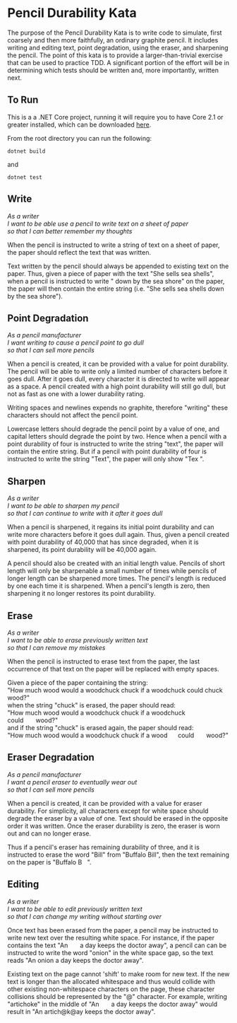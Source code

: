 # Pencil Durability Kata
The purpose of the Pencil Durability Kata is to write code to simulate, first coarsely and then more faithfully, an ordinary graphite pencil. It includes writing and editing text, point degradation, using the eraser, and sharpening the pencil. The point of this kata is to provide a larger-than-trivial exercise that can be used to practice TDD. A significant portion of the effort will be in determining which tests should be written and, more importantly, written next.

## To Run
This is a a .NET Core project, running it will require you to have Core 2.1 or greater installed, which can be downloaded [here](https://dotnet.microsoft.com/download).

From the root directory you can run the following:

```
dotnet build
```
and
```
dotnet test
```


## Write
*As a writer  
I want to be able use a pencil to write text on a sheet of paper  
so that I can better remember my thoughts*  

When the pencil is instructed to write a string of text on a sheet of paper, the paper should reflect the text that was written.

Text written by the pencil should always be appended to existing text on the paper. Thus, given a piece of paper with the text "She sells sea shells", when a pencil is instructed to write "&nbsp;down by the sea shore" on the paper, the paper will then contain the entire string (i.e. "She sells sea shells down by the sea shore").


## Point Degradation
*As a pencil manufacturer  
I want writing to cause a pencil point to go dull  
so that I can sell more pencils*  

When a pencil is created, it can be provided with a value for point durability.  The pencil will be able to write only a limited number of characters before it goes dull. After it goes dull, every character it is directed to write will appear as a space. A pencil created with a high point durability will still go dull, but not as fast as one with a lower durability rating.

Writing spaces and newlines expends no graphite, therefore "writing" these characters should not affect the pencil point.

Lowercase letters should degrade the pencil point by a value of one, and capital letters should degrade the point by two.  Hence when a pencil with a point durability of four is instructed to write the string "text", the paper will contain the entire string.  But if a pencil with point durability of four is instructed to write the string "Text", the paper will only show "Tex&nbsp;".


## Sharpen
*As a writer  
I want to be able to sharpen my pencil  
so that I can continue to write with it after it goes dull*  

When a pencil is sharpened, it regains its initial point durability and can write more characters before it goes dull again.  Thus, given a pencil created with point durability of 40,000 that has since degraded, when it is sharpened, its point durability will be 40,000 again.

A pencil should also be created with an initial length value. Pencils of short length will only be sharpenable a small number of times while pencils of longer length can be sharpened more times.  The pencil's length is reduced by one each time it is sharpened.  When a pencil's length is zero, then sharpening it no longer restores its point durability.


## Erase
*As a writer  
I want to be able to erase previously written text  
so that I can remove my mistakes*  

When the pencil is instructed to erase text from the paper, the last occurrence of that text on the paper will be replaced with empty spaces.  

Given a piece of the paper containing the string:  
	"How much wood would a woodchuck chuck if a woodchuck could chuck wood?"  
when the string "chuck" is erased, the paper should read:  
	"How much wood would a woodchuck chuck if a woodchuck could&nbsp;&nbsp;&nbsp;&nbsp;&nbsp;&nbsp;&nbsp;wood?"    
and if the string "chuck" is erased again, the paper should read:  
"How much wood would a woodchuck chuck if a wood&nbsp;&nbsp;&nbsp;&nbsp;&nbsp;&nbsp;could&nbsp;&nbsp;&nbsp;&nbsp;&nbsp;&nbsp;&nbsp;wood?"  


## Eraser Degradation
*As a pencil manufacturer  
I want a pencil eraser to eventually wear out  
so that I can sell more pencils*  

When a pencil is created, it can be provided with a value for eraser durability.  For simplicity, all characters except for white space should degrade the eraser by a value of one.  Text should be erased in the opposite order it was written.  Once the eraser durability is zero, the eraser is worn out and can no longer erase.

Thus if a pencil's eraser has remaining durability of three, and it is instructed to erase the word "Bill" from "Buffalo Bill", then the text remaining on the paper is "Buffalo B&nbsp;&nbsp;&nbsp;".


## Editing
*As a writer  
I want to be able to edit previously written text  
so that I can change my writing without starting over*  

Once text has been erased from the paper, a pencil may be instructed to write new text over the resulting white space.  For instance, if the paper contains the text "An&nbsp;&nbsp;&nbsp;&nbsp;&nbsp;&nbsp;&nbsp;a day keeps the doctor away", a pencil can can be instructed to write the word "onion" in the white space gap, so the text reads "An onion a day keeps the doctor away".  

Existing text on the page cannot 'shift' to make room for new text.  If the new text is longer than the allocated whitespace and thus would collide with other existing non-whitespace characters on the page, these character collisions should be represented by the "@" character.  For example, writing "artichoke" in the middle of "An&nbsp;&nbsp;&nbsp;&nbsp;&nbsp;&nbsp;&nbsp;a day keeps the doctor away" would result in "An artich@k@ay keeps the doctor away".